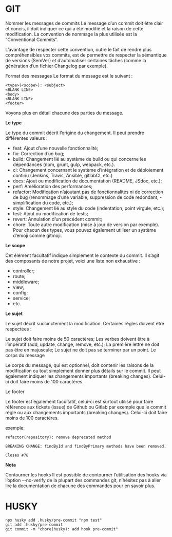 # GIT

Nommer les messages de commits Le message d’un commit doit être clair et concis,
il doit indiquer ce qui a été modifié et la raison de cette modification. La
convention de nommage la plus utilisée est la “Conventional Commits“.

L’avantage de respecter cette convention, outre le fait de rendre plus
compréhensibles vos commits, est de permettre de respecter la sémantique de
versions (SemVer) et d’automatiser certaines tâches (comme la génération d’un
fichier Changelog par exemple).

Format des messages Le format du message est le suivant :

```
<type>(<scope>): <subject>
<BLANK LINE>
<body>
<BLANK LINE>
<footer>
```

Voyons plus en détail chacune des parties du message.

**Le type**

Le type du commit décrit l’origine du changement. Il peut prendre différentes
valeurs :

- feat: Ajout d’une nouvelle fonctionnalité;
- fix: Correction d’un bug;
- build: Changement lié au système de build ou qui concerne les dépendances
  (npm, grunt, gulp, webpack, etc.).
- ci: Changement concernant le système d’intégration et de déploiement continu
  (Jenkins, Travis, Ansible, gitlabCI, etc.)
- docs: Ajout ou modification de documentation (README, JSdoc, etc.);
- perf: Amélioration des performances;
- refactor: Modification n’ajoutant pas de fonctionnalités ni de correction de
  bug (renommage d’une variable, suppression de code redondant, - simplification
  du code, etc.);
- style: Changement lié au style du code (indentation, point virgule, etc.);
- test: Ajout ou modification de tests;
- revert: Annulation d’un précédent commit;
- chore: Toute autre modification (mise à jour de version par exemple). Pour
  chacun des types, vous pouvez également utiliser un système d’emoji comme
  gitmoji.

**Le scope**

Cet élément facultatif indique simplement le contexte du commit. Il s’agit des
composants de notre projet, voici une liste non exhaustive :

- controller;
- route;
- middleware;
- view;
- config;
- service;
- etc.

**Le sujet**

Le sujet décrit succinctement la modification. Certaines règles doivent être
respectées :

Le sujet doit faire moins de 50 caractères; Les verbes doivent être à
l’impératif (add, update, change, remove, etc.); La première lettre ne doit pas
être en majuscule; Le sujet ne doit pas se terminer par un point. Le corps du
message

Le corps du message, qui est optionnel, doit contenir les raisons de la
modification ou tout simplement donner plus détails sur le commit. Il peut
également indiquer les changements importants (breaking changes). Celui-ci doit
faire moins de 100 caractères.

Le footer

Le footer est également facultatif, celui-ci est surtout utilisé pour faire
référence aux tickets (issue) de Github ou Gitlab par exemple que le commit
règle ou aux changements importants (breaking changes). Celui-ci doit faire
moins de 100 caractères.

exemple:

```
refactor(repository): remove deprecated method
 
BREAKING CHANGE: findById and findByPrimary methods have been removed.
 
Closes #78
```

**Nota**

Contourner les hooks Il est possible de contourner l’utilisation des hooks via
l’option --no-verify de la plupart des commandes git, n’hésitez pas à aller lire
la documentation de chacune des commandes pour en savoir plus.

# HUSKY

```
npx husky add .husky/pre-commit "npm test"
git add .husky/pre-commit
git commit -m "chore(husky): add hook pre-commit"
```
